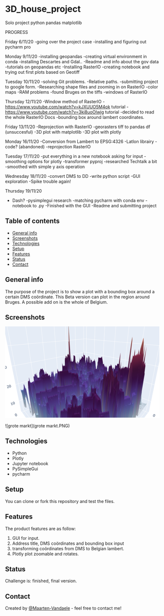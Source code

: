 # 3D_house_project
Solo project python pandas matplotlib

PROGRESS

Friday 6/11/20 
-going over the project case
-installing and figuring out pycharm pro


Monday 9/11/20
-installing geopandas
-creating virtual environment in conda
-installing Descartes and Gdal..
-Readme and info about the gov data
-tutorials on geopandas etc
-Installing RasterIO
-creating notebook and trying out first plots based on Geotiff

Tuesday 10/11/20
-solving Git problems. 
-Relative paths.
-submitting project to google form.
-Researching shape files and zooming in on RasterIO
-color maps
-RAM problems
-found Bruges on the tiffs
-windows of RasterIO


Thursday 12/11/20
-Window method of RasterIO
-https://www.youtube.com/watch?v=kJXUUO5M4ok tutorial
-https://www.youtube.com/watch?v=3kj8uoOlwjg tutorial
-decided to read the whole RasterIO Docs
-bounding box around lambert coordinates.

Friday 13/11/20
-Reprojection with RasterIO
-georasters tiff to pandas df (unsuccesful)
-3D plot with matplotlib
-3D plot with plotly

Monday 16/11/20
-Conversion from Lambert to EPSG:4326
-Latlon librairy - code? (abandoned)
-reprojection RasterIO

Tuesday 17/11/20
-put everything in a new notebook asking for input
-smoothing options for plotly
-transformer pyproj
-researched Techtalk a bit
-smoothed with simple y axis operation

Wednesday 18/11/20
-convert DMS to DD
-write python script
-GUI exploration
-Spike trouble again!

Thursday 19/11/20
- Dash?
-pysimplegui research
-matching pycharm with conda env
-notebook to .py
-Finished with the GUI
-Readme and submitting project


## Table of contents
* [General info](#general-info)
* [Screenshots](#screenshots)
* [Technologies](#technologies)
* [Setup](#setup)
* [Features](#features)
* [Status](#status)
* [Contact](#contact)

## General info
The purpose of the project is to show a plot with a bounding box around a certain DMS coördinate. This Beta version can plot in the region around Bruges. A possible add on is the whole of Belgium.

## Screenshots
![Gotham](Gotham.PNG)

![grote markt](grote markt.PNG)

## Technologies

* Python
* Plotly
* Jupyter notebook
* PySimpleGui
* pycharm

## Setup
You can clone or fork this repository and test the files.

## Features
The product features are as follow:

1. GUI for input.
2. Address title, DMS coördinates and bounding box input
3. transforming coördinates from DMS to Belgian lambert.
4. Plotly plot zoomable and rotates.


## Status
Challenge is: finished, final version.

## Contact
Created by [@Maarten-Vandaele](www.github.com/Maarten-Vandaele) - feel free to contact me!

